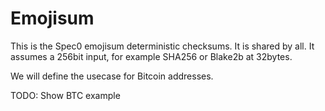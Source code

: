 # Emojisum

This is the Spec0 emojisum deterministic checksums. It is shared by all.
It assumes a 256bit input, for example SHA256 or Blake2b at 32bytes.

We will define the usecase for Bitcoin addresses.

TODO: Show BTC example 